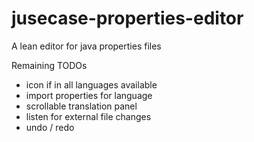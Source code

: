 # jusecase-properties-editor
A lean editor for java properties files

Remaining TODOs
- icon if in all languages available
- import properties for language
- scrollable translation panel
- listen for external file changes
- undo / redo